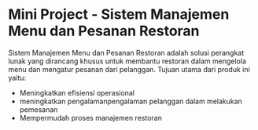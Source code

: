 # Mini Project - Sistem Manajemen Menu dan Pesanan Restoran
Sistem Manajemen Menu dan Pesanan Restoran adalah solusi perangkat lunak yang dirancang khusus untuk membantu restoran dalam mengelola menu dan mengatur pesanan dari pelanggan. Tujuan utama dari produk ini yaitu:
* Meningkatkan efisiensi operasional
* meningkatkan pengalamanpengalaman pelanggan dalam melakukan pemesanan
* Mempermudah proses manajemen restoran